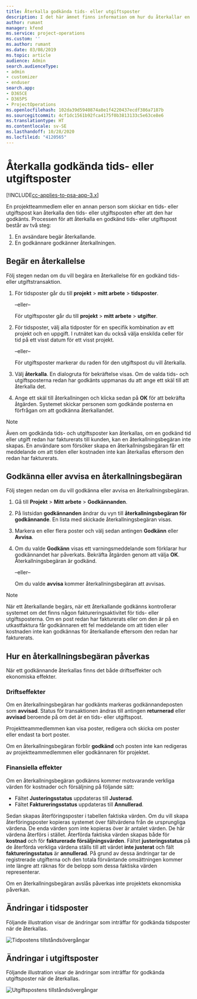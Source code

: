 ```yaml
---
title: Återkalla godkända tids- eller utgiftsposter
description: I det här ämnet finns information om hur du återkallar en tidigare godkänd tids- eller utgiftstransaktion.
author: rumant
manager: kfend
ms.service: project-operations
ms.custom: ''
ms.author: rumant
ms.date: 03/08/2019
ms.topic: article
audience: Admin
search.audienceType:
- admin
- customizer
- enduser
search.app:
- D365CE
- D365PS
- ProjectOperations
ms.openlocfilehash: 102da39d5940874a8e1f4220437ecdf386a7187b
ms.sourcegitcommit: 4cf1dc1561b92fca4175f0b3813133c5e63ce8e6
ms.translationtype: HT
ms.contentlocale: sv-SE
ms.lasthandoff: 10/28/2020
ms.locfileid: "4120565"
---
```

# <a name="recall-approved-time-or-expense-entries"></a>Återkalla godkända tids- eller utgiftsposter

[!INCLUDE[cc-applies-to-psa-app-3.x](../includes/cc-applies-to-psa-app-3x.md)]

En projektteammedlem eller en annan person som skickar en tids- eller utgiftspost kan återkalla den tids- eller utgiftsposten efter att den har godkänts. Processen för att återkalla en godkänd tids- eller utgiftspost består av två steg:

1. En avsändare begär återkallande.
2. En godkännare godkänner återkallningen.

## <a name="request-a-recall"></a>Begär en återkallelse

Följ stegen nedan om du vill begära en återkallelse för en godkänd tids- eller utgiftstransaktion.

1. För tidsposter går du till **projekt** \> **mitt arbete** \> **tidsposter**.

    –eller–

    För utgiftsposter går du till **projekt** \> **mitt arbete** \> **utgifter**.

2. För tidsposter, välj alla tidposter för en specifik kombination av ett projekt och en uppgift. I rutnätet kan du också välja enskilda celler för tid på ett visst datum för ett visst projekt.

    –eller–

    För utgiftsposter markerar du raden för den utgiftspost du vill återkalla.

3. Välj **återkalla**. En dialogruta för bekräftelse visas. Om de valda tids- och utgiftsposterna redan har godkänts uppmanas du att ange ett skäl till att återkalla det.
4. Ange ett skäl till återkallningen och klicka sedan på **OK** för att bekräfta åtgärden. Systemet skickar personen som godkände posterna en förfrågan om att godkänna återkallandet.

> [!NOTE]
> Även om godkända tids- och utgiftsposter kan återkallas, om en godkänd tid eller utgift redan har fakturerats till kunden, kan en återkallningsbegäran inte skapas. En användare som försöker skapa en återkallningsbegäran får ett meddelande om att tiden eller kostnaden inte kan återkallas eftersom den redan har fakturerats.

## <a name="approve-or-reject-a-recall-request"></a>Godkänna eller avvisa en återkallningsbegäran

Följ stegen nedan om du vill godkänna eller avvisa en återkallningsbegäran.

1. Gå till **Projekt** \> **Mitt arbete** \> **Godkännanden**.
2. På listsidan **godkännanden** ändrar du vyn till **återkallningsbegäran för godkännande**. En lista med skickade återkallningsbegäran visas.
3. Markera en eller flera poster och välj sedan antingen **Godkänn** eller **Avvisa**.
4. Om du valde **Godkänn** visas ett varningsmeddelande som förklarar hur godkännandet har påverkats. Bekräfta åtgärden genom att välja **OK**. Återkallningsbegäran är godkänd.

    –eller–

    Om du valde **avvisa** kommer återkallningsbegäran att avvisas.

> [!NOTE]
> När ett återkallande begärs, när ett återkallande godkänns kontrollerar systemet om det finns någon faktureringsaktivitet för tids- eller utgiftsposterna. Om en post redan har fakturerats eller om den är på en utkastfaktura får godkännaren ett fel meddelande om att tiden eller kostnaden inte kan godkännas för återkallande eftersom den redan har fakturerats.

## <a name="impact-of-a-recall-request"></a>Hur en återkallningsbegäran påverkas

När ett godkännande återkallas finns det både driftseffekter och ekonomiska effekter.

### <a name="operational-impact"></a>Driftseffekter

Om en återkallningsbegäran har godkänts markeras godkännandeposten som **avvisad**. Status för transaktionen ändras till antingen **returnerad** eller **avvisad** beroende på om det är en tids- eller utgiftspost.

Projektteammedlemmen kan visa poster, redigera och skicka om poster eller endast ta bort poster.

Om en återkallningsbegäran förblir **godkänd** och posten inte kan redigeras av projektteammedlemmen eller godkännaren för projektet.

### <a name="financial-impact"></a>Finansiella effekter

Om en återkallningsbegäran godkänns kommer motsvarande verkliga värden för kostnader och försäljning på följande sätt:

- Fältet **Justeringsstatus** uppdateras till **Justerad**.
- Fältet **Faktureringsstatus** uppdateras till **Annullerad**.

Sedan skapas återföringsposter i tabellen faktiska värden. Om du vill skapa återföringsposter kopieras systemet över fältvärdena från de ursprungliga värdena. De enda värden som inte kopieras över är antalet värden. De här värdena återförs i stället. Återförda faktiska värden skapas både för **kostnad** och för **fakturerade försäljningsvärden**. Fältet **justeringsstatus** på de återförda verkliga värdena ställs till att värdet **inte justerat** och fält **faktureringsstatus** är **annullerad**. På grund av dessa ändringar tar de registrerade utgifterna och den totala förväntande omsättningen kommer inte längre att räknas för de belopp som dessa faktiska värden representerar.

Om en återkallningsbegäran avslås påverkas inte projektets ekonomiska påverkan.

## <a name="changes-to-time-entry-records"></a>Ändringar i tidsposter

Följande illustration visar de ändringar som inträffar för godkända tidsposter när de återkallas.

![Tidpostens tillståndsövergångar](media/TimeEntryStateTransitions.png)

## <a name="changes-to-expense-entry-records"></a>Ändringar i utgiftsposter

Följande illustration visar de ändringar som inträffar för godkända utgiftsposter när de återkallas.

![Utgiftspostens tillståndsövergångar](media/ExpenseEntryStateTransitions.png)

